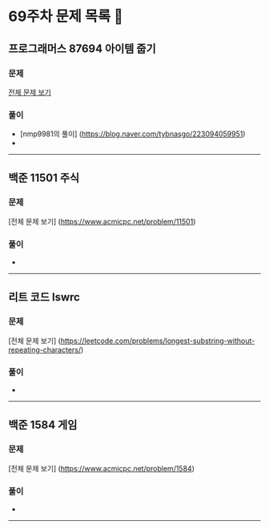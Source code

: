 # 69주차 문제 목록 📝

## 프로그래머스 87694 아이템 줍기  
### 문제
[전체 문제 보기](https://school.programmers.co.kr/learn/courses/30/lessons/87694)

### 풀이
- [nmp9981의 풀이] (https://blog.naver.com/tybnasgo/223094059951)
- 
___

## 백준 11501 주식      
### 문제
[전체 문제 보기] (https://www.acmicpc.net/problem/11501)

### 풀이
- 
___

## 리트 코드 lswrc  
### 문제
[전체 문제 보기] (https://leetcode.com/problems/longest-substring-without-repeating-characters/)

### 풀이
-
___

## 백준 1584 게임      
### 문제
[전체 문제 보기] (https://www.acmicpc.net/problem/1584)

### 풀이
- 
___

